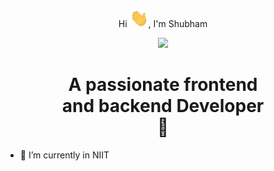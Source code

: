 <p align="center">Hi <img src="https://raw.githubusercontent.com/ABSphreak/ABSphreak/master/gifs/Hi.gif" width="30px">, I'm Shubham</p>
<p align="center"><img src="https://encrypted-tbn0.gstatic.com/images?q=tbn:ANd9GcRCrL0_V4orULa4p6lev7P3it-gLTFfJ_dscw&usqp=CAU"
                        width="100px"/></p>
<h1 align="center">
     A passionate frontend<br>and backend Developer<br>🚀
</h1>

- 🌱 I’m currently in NIIT

<!---
EscLegacy/EscLegacy is a ✨ special ✨ repository because its `README.md` (this file) appears on your GitHub profile.
You can click the Preview link to take a look at your changes.
--->
